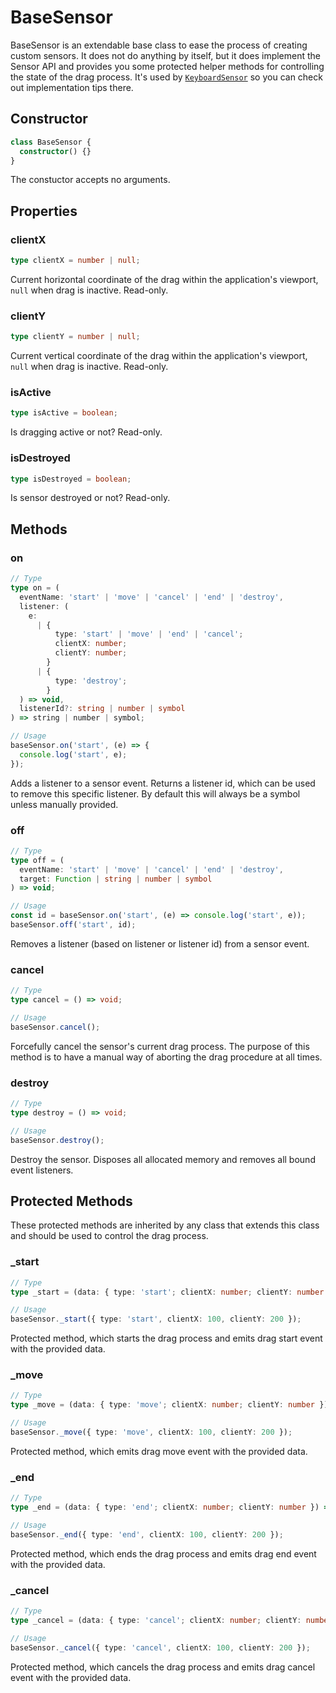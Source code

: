 # BaseSensor

BaseSensor is an extendable base class to ease the process of creating custom sensors. It does not do anything by itself, but it does implement the Sensor API and provides you some protected helper methods for controlling the state of the drag process. It's used by [`KeyboardSensor`](/docs/keyboard-sensor) so you can check out implementation tips there.

## Constructor

```ts
class BaseSensor {
  constructor() {}
}
```

The constuctor accepts no arguments.

## Properties

### clientX

```ts
type clientX = number | null;
```

Current horizontal coordinate of the drag within the application's viewport, `null` when drag is inactive. Read-only.

### clientY

```ts
type clientY = number | null;
```

Current vertical coordinate of the drag within the application's viewport, `null` when drag is inactive. Read-only.

### isActive

```ts
type isActive = boolean;
```

Is dragging active or not? Read-only.

### isDestroyed

```ts
type isDestroyed = boolean;
```

Is sensor destroyed or not? Read-only.

## Methods

### on

```ts
// Type
type on = (
  eventName: 'start' | 'move' | 'cancel' | 'end' | 'destroy',
  listener: (
    e:
      | {
          type: 'start' | 'move' | 'end' | 'cancel';
          clientX: number;
          clientY: number;
        }
      | {
          type: 'destroy';
        }
  ) => void,
  listenerId?: string | number | symbol
) => string | number | symbol;

// Usage
baseSensor.on('start', (e) => {
  console.log('start', e);
});
```

Adds a listener to a sensor event. Returns a listener id, which can be used to remove this specific listener. By default this will always be a symbol unless manually provided.

### off

```ts
// Type
type off = (
  eventName: 'start' | 'move' | 'cancel' | 'end' | 'destroy',
  target: Function | string | number | symbol
) => void;

// Usage
const id = baseSensor.on('start', (e) => console.log('start', e));
baseSensor.off('start', id);
```

Removes a listener (based on listener or listener id) from a sensor event.

### cancel

```ts
// Type
type cancel = () => void;

// Usage
baseSensor.cancel();
```

Forcefully cancel the sensor's current drag process. The purpose of this method is to have a manual way of aborting the drag procedure at all times.

### destroy

```ts
// Type
type destroy = () => void;

// Usage
baseSensor.destroy();
```

Destroy the sensor. Disposes all allocated memory and removes all bound event listeners.

## Protected Methods

These protected methods are inherited by any class that extends this class and should be used to control the drag process.

### \_start

```ts
// Type
type _start = (data: { type: 'start'; clientX: number; clientY: number }) => void;

// Usage
baseSensor._start({ type: 'start', clientX: 100, clientY: 200 });
```

Protected method, which starts the drag process and emits drag start event with the provided data.

### \_move

```ts
// Type
type _move = (data: { type: 'move'; clientX: number; clientY: number }) => void;

// Usage
baseSensor._move({ type: 'move', clientX: 100, clientY: 200 });
```

Protected method, which emits drag move event with the provided data.

### \_end

```ts
// Type
type _end = (data: { type: 'end'; clientX: number; clientY: number }) => void;

// Usage
baseSensor._end({ type: 'end', clientX: 100, clientY: 200 });
```

Protected method, which ends the drag process and emits drag end event with the provided data.

### \_cancel

```ts
// Type
type _cancel = (data: { type: 'cancel'; clientX: number; clientY: number }) => void;

// Usage
baseSensor._cancel({ type: 'cancel', clientX: 100, clientY: 200 });
```

Protected method, which cancels the drag process and emits drag cancel event with the provided data.
